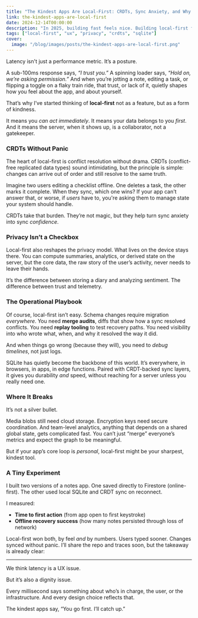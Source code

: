 ```yaml
---
title: "The Kindest Apps Are Local-First: CRDTs, Sync Anxiety, and Why SQLite Won 2025"
link: the-kindest-apps-are-local-first
date: 2024-12-14T00:00:00
description: "In 2025, building fast feels nice. Building local-first feels humane."
tags: ["local-first", "ux", "privacy", "crdts", "sqlite"]
cover:
  image: "/blog/images/posts/the-kindest-apps-are-local-first.png"
---
```

Latency isn't just a performance metric. It’s a posture.

A sub-100ms response says, *“I trust you.”* A spinning loader says, *“Hold on, we’re asking permission.”* And when you’re jotting a note, editing a task, or flipping a toggle on a flaky train ride, that trust, or lack of it, quietly shapes how you feel about the app, and about yourself.

That’s why I’ve started thinking of **local-first** not as a feature, but as a form of kindness.

It means you *can act immediately*. It means your data belongs to you *first*. And it means the server, when it shows up, is a collaborator, not a gatekeeper.

### CRDTs Without Panic

The heart of local-first is conflict resolution without drama. CRDTs (conflict-free replicated data types) sound intimidating, but the principle is simple: changes can arrive out of order and still resolve to the same truth.

Imagine two users editing a checklist offline. One deletes a task, the other marks it complete. When they sync, which one wins? If your app can't answer that, or worse, if *users* have to, you're asking them to manage state your system should handle.

CRDTs take that burden. They’re not magic, but they help turn sync anxiety into sync *confidence*.

### Privacy Isn’t a Checkbox

Local-first also reshapes the privacy model. What lives on the device stays there. You can compute summaries, analytics, or derived state on the server, but the core data, the raw story of the user’s activity, never needs to leave their hands.

It’s the difference between storing a diary and analyzing sentiment. The difference between trust and telemetry.

### The Operational Playbook

Of course, local-first isn’t easy. Schema changes require migration *everywhere*. You need **merge audits**, diffs that show how a sync resolved conflicts. You need **replay tooling** to test recovery paths. You need visibility into who wrote what, when, and why it resolved the way it did.

And when things go wrong (because they will), you need to *debug timelines*, not just logs.

SQLite has quietly become the backbone of this world. It’s everywhere, in browsers, in apps, in edge functions. Paired with CRDT-backed sync layers, it gives you durability *and* speed, without reaching for a server unless you really need one.

### Where It Breaks

It’s not a silver bullet.

Media blobs still need cloud storage. Encryption keys need secure coordination. And team-level analytics, anything that depends on a shared global state, gets complicated fast. You can’t just “merge” everyone’s metrics and expect the graph to be meaningful.

But if your app’s core loop is *personal*, local-first might be your sharpest, kindest tool.

### A Tiny Experiment

I built two versions of a notes app. One saved directly to Firestore (online-first). The other used local SQLite and CRDT sync on reconnect.

I measured:

- **Time to first action** (from app open to first keystroke)
- **Offline recovery success** (how many notes persisted through loss of network)

Local-first won both, by feel *and* by numbers. Users typed sooner. Changes synced without panic. I’ll share the repo and traces soon, but the takeaway is already clear:

---

We think latency is a UX issue.

But it’s also a dignity issue.

Every millisecond says something about who’s in charge, the user, or the infrastructure. And every design choice reflects that.

The kindest apps say, “You go first. I’ll catch up.”